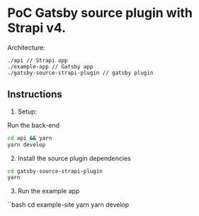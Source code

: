 # PoC Gatsby source plugin with Strapi v4.

Architecture:

```
./api // Strapi app
./example-app // Gatsby app
./gatsby-source-strapi-plugin // gatsby plugin
```

## Instructions

1. Setup:

Run the back-end

```bash
cd api && yarn
yarn develop
```

2. Install the source plugin dependencies

```bash
cd gatsby-source-strapi-plugin
yarn
```

3. Run the example app

``bash
cd example-site
yarn
yarn develop

```

```
